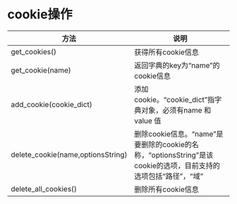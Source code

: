 # cookie操作

| 方法                            | 说明                                                                                                        |
| --------------------------------- | ------------------------------------------------------------------------------------------------------------- |
| get_cookies()                     | 获得所有cookie信息                                                                                      |
| get_cookie(name)                  | 返回字典的key为“name”的cookie信息                                                                |
| add_cookie(cookie_dict)           | 添加cookie。“cookie_dict”指字典对象，必须有name 和value 值                                  |
| delete_cookie(name,optionsString) | 删除cookie信息。“name”是要删除的cookie的名称，“optionsString”是该cookie的选项，目前支持的选项包括“路径”，“域” |
| delete_all_cookies()              | 删除所有cookie信息                                                                                      |
